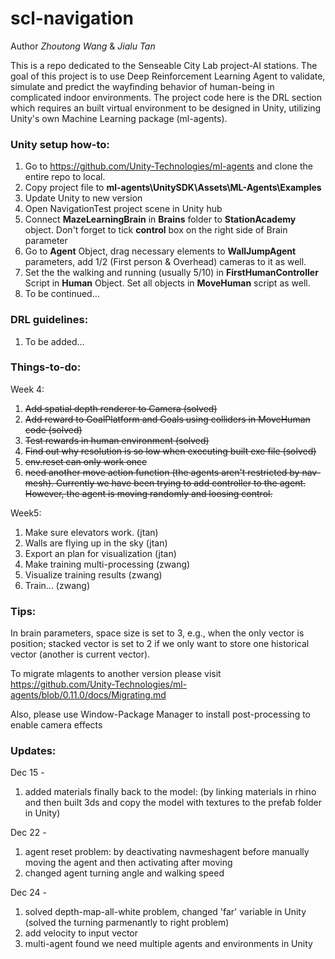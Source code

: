 # scl-navigation

Author *Zhoutong Wang*  & *Jialu Tan*

This is a repo dedicated to the Senseable City Lab project-AI stations. The goal of this project is to use Deep Reinforcement Learning Agent to validate, simulate and predict the wayfinding behavior of human-being in complicated indoor environments. The project code here is the DRL section which requires an built virtual environment to be designed in Unity, utilizing Unity's own Machine Learning package (ml-agents).

### Unity setup how-to:
1. Go to https://github.com/Unity-Technologies/ml-agents and clone the entire repo to local. 
2. Copy project file to **ml-agents\UnitySDK\Assets\ML-Agents\Examples**
3. Update Unity to new version
4. Open NavigationTest project scene in Unity hub
5. Connect **MazeLearningBrain** in **Brains** folder  to **StationAcademy** object. Don't forget to tick **control** box on the right side of Brain parameter
6. Go to **Agent** Object, drag necessary elements to **WallJumpAgent** parameters, add 1/2 (First person & Overhead) cameras to it as well. 
7. Set the the walking and running (usually 5/10) in **FirstHumanController** Script in **Human** Object. Set all objects in **MoveHuman** script as well. 
8. To be continued...

### DRL guidelines:
1. To be added...

### Things-to-do:

Week 4:
1. ~~Add spatial depth renderer to Camera (solved)~~
2. ~~Add reward to GoalPlatform and Goals using colliders in MoveHuman code (solved)~~
3. ~~Test rewards in human environment (solved)~~
4. ~~Find out why resolution is so low when executing built exe file (solved)~~
5. ~~env.reset can only work once~~
6. ~~need another move action function (the agents aren't restricted by nav-mesh). Currently we have been trying to add controller to the agent. However, the agent is moving randomly and loosing control.~~

Week5:
1. Make sure elevators work. (jtan)
2. Walls are flying up in the sky (jtan)
3. Export an plan for visualization (jtan)
4. Make training multi-processing (zwang)
5. Visualize training results (zwang)
6. Train... (zwang)

### Tips:
In brain parameters, space size is set to 3, e.g., when the only vector is position; stacked vector is set to 2 if we only want to store one historical vector (another is current vector).

To migrate mlagents to another version please visit https://github.com/Unity-Technologies/ml-agents/blob/0.11.0/docs/Migrating.md

Also, please use Window-Package Manager to install post-processing to enable camera effects


### Updates:
Dec 15 -
  1. added materials finally back to the model: (by linking materials in rhino and then built 3ds and copy the model with textures to the prefab folder in Unity)
  
Dec 22 -
  1. agent reset problem: by deactivating navmeshagent before manually moving the agent and then activating after moving
  2. changed agent turning angle and walking speed

Dec 24 - 
  1. solved depth-map-all-white problem, changed 'far' variable in Unity (solved the turning parmenantly to right problem)
  2. add velocity to input vector
  3. multi-agent found we need multiple agents and environments in Unity

